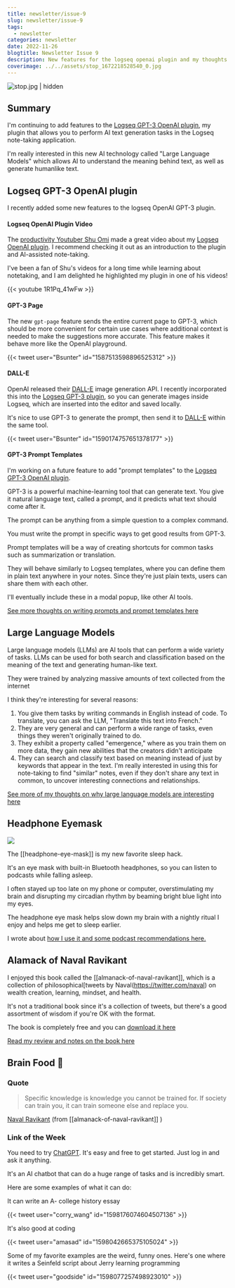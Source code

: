 ```yaml
---
title: newsletter/issue-9
slug: newsletter/issue-9
tags:
  - newsletter
categories: newsletter
date: 2022-11-26
blogtitle: Newsletter Issue 9
description: New features for the logseq openai plugin and my thoughts on why Large Language Models are interesting
coverimage: ../../assets/stop_1672218528540_0.jpg
---
```



![stop.jpg | hidden](/assets/stop_1672218528540_0.jpg)

## Summary


I'm continuing to add features to the [Logseq GPT-3 OpenAI plugin](https://github.com/briansunter/logseq-plugin-gpt3-openai), my plugin that allows you to perform AI text generation tasks in the Logseq note-taking application.

I'm really interested in this new AI technology called "Large Language Models" which allows AI to understand the meaning behind text, as well as generate humanlike text.

## Logseq GPT-3 OpenAI plugin


I recently added some new features to the logseq OpenAI GPT-3 plugin.

#### Logseq OpenAI Plugin Video


The [productivity Youtuber Shu Omi](https://www.youtube.com/@ShuOmi_Official) made a great video about my [Logseq OpenAI plugin](https://github.com/briansunter/logseq-plugin-gpt3-openai). I recommend checking it out as an introduction to the plugin and AI-assisted note-taking.

I've been a fan of Shu's videos for a long time while learning about notetaking, and I am delighted he highlighted my plugin in one of his videos!

{{< youtube 1R1Pq_41wFw >}}

#### GPT-3 Page


The new `gpt-page` feature sends the entire current page to GPT-3, which should be more convenient for certain use cases where additional context is needed to make the suggestions more accurate. This feature makes it behave more like the OpenAI playground.

{{< tweet user="Bsunter" id="1587513598896525312" >}}

#### DALL-E


OpenAI released their [DALL-E](https://openai.com/dall-e-2/) image generation API. I recently incorporated this into the [Logseq GPT-3 plugin](https://github.com/briansunter/logseq-plugin-gpt3-openai), so you can generate images inside Logseq, which are inserted into the editor and saved locally.

It's nice to use GPT-3 to generate the prompt, then send it to [DALL-E](https://openai.com/dall-e-2/) within the same tool.

{{< tweet user="Bsunter" id="1590174757651378177" >}}

#### GPT-3 Prompt Templates


I'm working on a future feature to add "prompt templates" to the [Logseq GPT-3 OpenAI plugin](https://github.com/briansunter/logseq-plugin-gpt3-openai).

GPT-3 is a powerful machine-learning tool that can generate text. You give it natural language text, called a prompt, and it predicts what text should come after it.

The prompt can be anything from a simple question to a complex command.

You must write the prompt in specific ways to get good results from GPT-3.

Prompt templates will be a way of creating shortcuts for common tasks such as summarization or translation.

They will behave similarly to Logseq templates, where you can define them in plain text anywhere in your notes. Since they're just plain texts, users can share them with each other.

I'll eventually include these in a modal popup, like other AI tools.

[See more thoughts on writing prompts and prompt templates here]([[logseq-openai/prompt-template]])

## Large Language Models


Large language models (LLMs) are AI tools that can perform a wide variety of tasks. LLMs can be used for both search and classification based on the meaning of the text and generating human-like text.

They were trained by analyzing massive amounts of text collected from the internet

I think they're interesting for several reasons:

1. You give them tasks by writing commands in English instead of code. To translate, you can ask the LLM, "Translate this text into French."
2. They are very general and can perform a wide range of tasks, even things they weren't originally trained to do. 
3. They exhibit a property called "emergence," where as you train them on more data, they gain new abilities that the creators didn't anticipate
4. They can search and classify text based on meaning instead of just by keywords that appear in the text. I'm really interested in using this for note-taking to find "similar" notes, even if they don't share any text in common, to uncover interesting connections and relationships.

[See more of my thoughts on why large language models are interesting here]([[why-large-language-models-are-interesting]])

## Headphone Eyemask


![ ](/assets/image_1667858995655_0_1667859078784_0.jpeg)

The [[headphone-eye-mask]] is my new favorite sleep hack.

It's an eye mask with built-in Bluetooth headphones, so you can listen to podcasts while falling asleep.

I often stayed up too late on my phone or computer, overstimulating my brain and disrupting my circadian rhythm by beaming bright blue light into my eyes.

The headphone eye mask helps slow down my brain with a nightly ritual I enjoy and helps me get to sleep earlier.

I wrote about [how I use it and some podcast recommendations here.]([[headphone-eye-mask]])

## Alamack of Naval Ravikant


I enjoyed this book called the [[almanack-of-naval-ravikant]], which is a collection of philosophical[tweets by Naval(https://twitter.com/naval) on wealth creation, learning, mindset, and health.

It's not a traditional book since it's a collection of tweets, but there's a good assortment of wisdom if you're OK with the format.

The book is completely free and you can [download it here](https://www.navalmanack.com/)

[Read my review and notes on the book here]([[almanack-of-naval-ravikant]])

## Brain Food 🧠


### Quote


> Specific knowledge is knowledge you cannot be trained for. If society can train you, it can train someone else and replace you.

[Naval Ravikant](https://twitter.com/naval) (from [[almanack-of-naval-ravikant]] )

### Link of the Week


You need to try [ChatGPT](https://chat.openai.com/chat). It's easy and free to get started. Just log in and ask it anything.

It's an AI chatbot that can do a huge range of tasks and is incredibly smart.

Here are some examples of what it can do:

It can write an A- college history essay

{{< tweet user="corry_wang" id="1598176074604507136" >}}

It's also good at coding

{{< tweet user="amasad" id="1598042665375105024" >}}

Some of my favorite examples are the weird, funny ones. Here's one where it writes a Seinfeld script about Jerry learning programming

{{< tweet user="goodside" id="1598077257498923010" >}}

